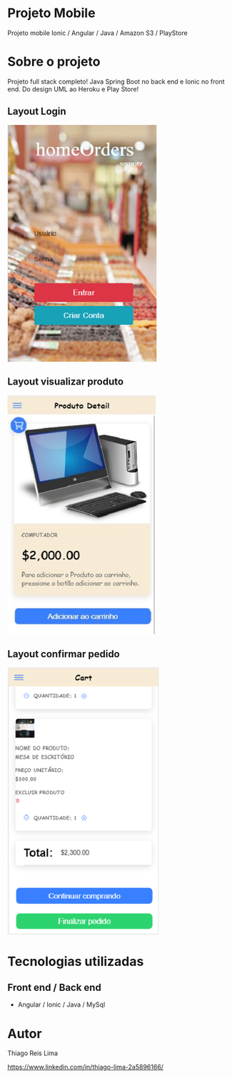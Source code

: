 # Projeto Mobile
  Projeto mobile Ionic / Angular / Java / Amazon S3 / PlayStore

# Sobre o projeto

Projeto full stack completo! Java Spring Boot no back end e Ionic no front end. Do design UML ao Heroku e Play Store!

## Layout Login
![Mobile 1](https://github.com/Thiago771414/imagensProjetos/blob/main/slices/mobile/mobile1.png)

## Layout visualizar produto
![Mobile 2](https://github.com/Thiago771414/imagensProjetos/blob/main/slices/mobile/mobile2.jpg)

## Layout confirmar pedido
![Mobile 3](https://github.com/Thiago771414/imagensProjetos/blob/main/slices/mobile/mobile3.png)

# Tecnologias utilizadas

## Front end / Back end
- Angular / Ionic / Java / MySql 

# Autor

Thiago Reis Lima

https://www.linkedin.com/in/thiago-lima-2a5896166/
